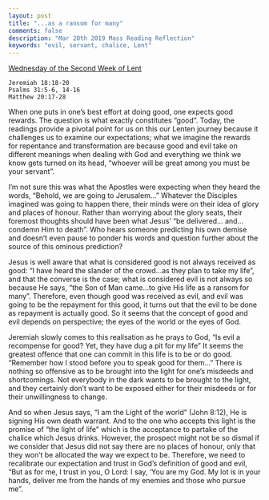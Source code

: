 ```yaml
---
layout: post
title: "...as a ransom for many"
comments: false
description: "Mar 20th 2019 Mass Reading Reflection"
keywords: "evil, servant, chalice, Lent"
---
```


[Wednesday of the Second Week of Lent](https://www.ewtn.com/daily-readings/?date=2019-03-20)

```
Jeremiah 18:18-20
Psalms 31:5-6, 14-16
Matthew 20:17-28 
```
When one puts in one’s best effort at doing good, one expects good rewards. The question is what exactly constitutes “good”. Today, the readings provide a pivotal point for us on this our Lenten journey because it challenges us to examine our expectations; what we imagine the rewards for repentance and transformation are because good and evil take on different meanings when dealing with God and everything we think we know gets turned on its head, “whoever will be great among you must be your servant”. 

I’m not sure this was what the Apostles were expecting when they heard the words, “Behold, we are going to Jerusalem…” Whatever the Disciples imagined was going to happen there, their minds were on their idea of glory and places of honour. Rather than worrying about the glory seats, their foremost thoughts should have been what Jesus’ “be delivered… and… condemn Him to death”. Who hears someone predicting his own demise and doesn’t even pause to ponder his words and question further about the source of this ominous prediction? 

Jesus is well aware that what is considered good is not always received as good: “I have heard the slander of the crowd…as they plan to take my life”, and that the converse is the case; what is considered evil is not always so because He says, “the Son of Man came…to give His life as a ransom for many”. Therefore, even though good was received as evil, and evil was going to be the repayment for this good, it turns out that the evil to be done as repayment is actually good. So it seems that the concept of good and evil depends on perspective; the eyes of the world or the eyes of God.   

Jeremiah slowly comes to this realisation as he prays to God, “Is evil a recompense for good? Yet, they have dug a pit for my life” It seems the greatest offence that one can commit in this life is to be or do good. “Remember how I stood before you to speak good for them…” There is nothing so offensive as to be brought into the light for one’s misdeeds and shortcomings. Not everybody in the dark wants to be brought to the light, and they certainly don’t want to be exposed either for their misdeeds or for their unwillingness to change. 

And so when Jesus says, “I am the Light of the world” (John 8:12), He is signing His own death warrant. And to the one who accepts this light is the promise of “the light of life” which is the acceptance to partake of the chalice which Jesus drinks. However, the prospect might not be so dismal if we consider that Jesus did not say there are no places of honour, only that they won’t be allocated the way we expect to be. Therefore, we need to recalibrate our expectation and trust in God’s definition of good and evil, “But as for me, I trust in you, O Lord: I say, ‘You are my God. My lot is in your hands, deliver me from the hands of my enemies and those who pursue me”. 
 
